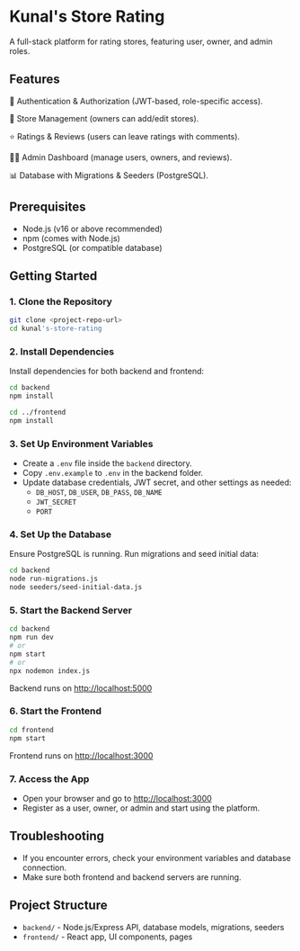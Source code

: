 
# Kunal's Store Rating

A full-stack platform for rating stores, featuring user, owner, and admin roles.

## Features

🔑 Authentication & Authorization (JWT-based, role-specific access).

🏪 Store Management (owners can add/edit stores).

⭐ Ratings & Reviews (users can leave ratings with comments).

👨‍💼 Admin Dashboard (manage users, owners, and reviews).

📊 Database with Migrations & Seeders (PostgreSQL).

## Prerequisites

- Node.js (v16 or above recommended)
- npm (comes with Node.js)
- PostgreSQL (or compatible database)

## Getting Started

### 1. Clone the Repository

```sh
git clone <project-repo-url>
cd kunal's-store-rating
```

### 2. Install Dependencies

Install dependencies for both backend and frontend:

```sh
cd backend
npm install

cd ../frontend
npm install
```

### 3. Set Up Environment Variables

- Create a `.env` file inside the `backend` directory.
- Copy `.env.example` to `.env` in the backend folder.
- Update database credentials, JWT secret, and other settings as needed:
	- `DB_HOST`, `DB_USER`, `DB_PASS`, `DB_NAME`
	- `JWT_SECRET`
	- `PORT`

### 4. Set Up the Database

Ensure PostgreSQL is running. Run migrations and seed initial data:

```sh
cd backend
node run-migrations.js
node seeders/seed-initial-data.js
```

### 5. Start the Backend Server

```sh
cd backend
npm run dev
# or
npm start
# or
npx nodemon index.js
```

Backend runs on [http://localhost:5000](http://localhost:5000)

### 6. Start the Frontend

```sh
cd frontend
npm start
```

Frontend runs on [http://localhost:3000](http://localhost:3000)

### 7. Access the App

- Open your browser and go to [http://localhost:3000](http://localhost:3000)
- Register as a user, owner, or admin and start using the platform.

## Troubleshooting

- If you encounter errors, check your environment variables and database connection.
- Make sure both frontend and backend servers are running.

## Project Structure

- `backend/` - Node.js/Express API, database models, migrations, seeders
- `frontend/` - React app, UI components, pages

